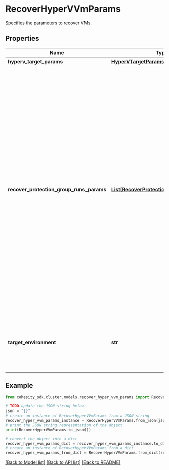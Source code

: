 # RecoverHyperVVmParams

Specifies the parameters to recover VMs.

## Properties

Name | Type | Description | Notes
------------ | ------------- | ------------- | -------------
**hyperv_target_params** | [**HyperVTargetParamsForRecoverVm**](HyperVTargetParamsForRecoverVm.md) |  | [optional] 
**recover_protection_group_runs_params** | [**List[RecoverProtectionGroupRunParams]**](RecoverProtectionGroupRunParams.md) | Specifies the Protection Group Runs params to recover. All the VM&#39;s that are successfully backed up by specified Runs will be recovered. This can be specified along with individual snapshots of VMs. User has to make sure that specified Object snapshots and Protection Group Runs should not have any intersection. For example, user cannot specify multiple Runs which has same Object or an Object snapshot and a Run which has same Object&#39;s snapshot. | [optional] 
**target_environment** | **str** | Specifies the environment of the recovery target. The corresponding params below must be filled out. | 

## Example

```python
from cohesity_sdk.cluster.models.recover_hyper_vvm_params import RecoverHyperVVmParams

# TODO update the JSON string below
json = "{}"
# create an instance of RecoverHyperVVmParams from a JSON string
recover_hyper_vvm_params_instance = RecoverHyperVVmParams.from_json(json)
# print the JSON string representation of the object
print(RecoverHyperVVmParams.to_json())

# convert the object into a dict
recover_hyper_vvm_params_dict = recover_hyper_vvm_params_instance.to_dict()
# create an instance of RecoverHyperVVmParams from a dict
recover_hyper_vvm_params_from_dict = RecoverHyperVVmParams.from_dict(recover_hyper_vvm_params_dict)
```
[[Back to Model list]](../README.md#documentation-for-models) [[Back to API list]](../README.md#documentation-for-api-endpoints) [[Back to README]](../README.md)


